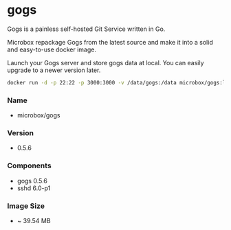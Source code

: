 gogs
====

Gogs is a painless self-hosted Git Service written in Go.

Microbox repackage Gogs from the latest source and make it into a solid and easy-to-use docker image.

Launch your Gogs server and store gogs data at local. You can easily upgrade to a newer version later.

```bash
docker run -d -p 22:22 -p 3000:3000 -v /data/gogs:/data microbox/gogs:latest
```

### Name

- microbox/gogs

### Version

- 0.5.6

### Components

- gogs 0.5.6
- sshd 6.0-p1

### Image Size

-  ~ 39.54 MB

